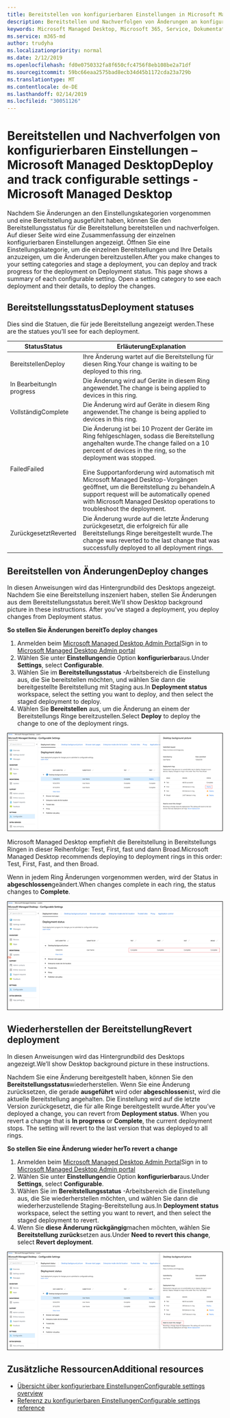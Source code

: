 ```yaml
---
title: Bereitstellen von konfigurierbaren Einstellungen in Microsoft Managed Desktop
description: Bereitstellen und Nachverfolgen von Änderungen an konfigurierbaren Einstellungen in Microsoft Managed Desktop.
keywords: Microsoft Managed Desktop, Microsoft 365, Service, Dokumentation, Deploy, Staging-Bereitstellung, konfigurierbare Einstellungen
ms.service: m365-md
author: trudyha
ms.localizationpriority: normal
ms.date: 2/12/2019
ms.openlocfilehash: fd0e0750332fa8f650cfc4756f8eb108be2a71df
ms.sourcegitcommit: 59bc66eaa2575bad8ecb34d45b1172cda23a729b
ms.translationtype: MT
ms.contentlocale: de-DE
ms.lasthandoff: 02/14/2019
ms.locfileid: "30051126"
---
```

# <a name="deploy-and-track-configurable-settings---microsoft-managed-desktop"></a><span data-ttu-id="5a912-104">Bereitstellen und Nachverfolgen von konfigurierbaren Einstellungen – Microsoft Managed Desktop</span><span class="sxs-lookup"><span data-stu-id="5a912-104">Deploy and track configurable settings - Microsoft Managed Desktop</span></span>

<span data-ttu-id="5a912-p101">Nachdem Sie Änderungen an den Einstellungskategorien vorgenommen und eine Bereitstellung ausgeführt haben, können Sie den Bereitstellungsstatus für die Bereitstellung bereitstellen und nachverfolgen. Auf dieser Seite wird eine Zusammenfassung der einzelnen konfigurierbaren Einstellungen angezeigt. Öffnen Sie eine Einstellungskategorie, um die einzelnen Bereitstellungen und Ihre Details anzuzeigen, um die Änderungen bereitzustellen.</span><span class="sxs-lookup"><span data-stu-id="5a912-p101">After you make changes to your setting categories and stage a deployment, you can deploy and track progress for the deployment on Deployment status. This page shows a summary of each configurable setting. Open a setting category to see each deployment and their details, to deploy the changes.</span></span> 

## <a name="deployment-statuses"></a><span data-ttu-id="5a912-108">Bereitstellungsstatus</span><span class="sxs-lookup"><span data-stu-id="5a912-108">Deployment statuses</span></span> 

<span data-ttu-id="5a912-109">Dies sind die Statuen, die für jede Bereitstellung angezeigt werden.</span><span class="sxs-lookup"><span data-stu-id="5a912-109">These are the statues you’ll see for each deployment.</span></span>

<span data-ttu-id="5a912-110">Status</span><span class="sxs-lookup"><span data-stu-id="5a912-110">Status</span></span>  | <span data-ttu-id="5a912-111">Erläuterung</span><span class="sxs-lookup"><span data-stu-id="5a912-111">Explanation</span></span> 
--- | --- 
<span data-ttu-id="5a912-112">Bereitstellen</span><span class="sxs-lookup"><span data-stu-id="5a912-112">Deploy</span></span> | <span data-ttu-id="5a912-113">Ihre Änderung wartet auf die Bereitstellung für diesen Ring.</span><span class="sxs-lookup"><span data-stu-id="5a912-113">Your change is waiting to be deployed to this ring.</span></span>
<span data-ttu-id="5a912-114">In Bearbeitung</span><span class="sxs-lookup"><span data-stu-id="5a912-114">In progress</span></span> | <span data-ttu-id="5a912-115">Die Änderung wird auf Geräte in diesem Ring angewendet.</span><span class="sxs-lookup"><span data-stu-id="5a912-115">The change is being applied to devices in this ring.</span></span> 
<span data-ttu-id="5a912-116">Vollständig</span><span class="sxs-lookup"><span data-stu-id="5a912-116">Complete</span></span> | <span data-ttu-id="5a912-117">Die Änderung wird auf Geräte in diesem Ring angewendet.</span><span class="sxs-lookup"><span data-stu-id="5a912-117">The change is being applied to devices in this ring.</span></span> 
<span data-ttu-id="5a912-118">Failed</span><span class="sxs-lookup"><span data-stu-id="5a912-118">Failed</span></span> | <span data-ttu-id="5a912-119">Die Änderung ist bei 10 Prozent der Geräte im Ring fehlgeschlagen, sodass die Bereitstellung angehalten wurde.</span><span class="sxs-lookup"><span data-stu-id="5a912-119">The change failed on a 10 percent of devices in the ring, so the deployment was stopped.</span></span><br><br> <span data-ttu-id="5a912-120">Eine Supportanforderung wird automatisch mit Microsoft Managed Desktop-Vorgängen geöffnet, um die Bereitstellung zu behandeln.</span><span class="sxs-lookup"><span data-stu-id="5a912-120">A support request will be automatically opened with Microsoft Managed Desktop operations to troubleshoot the deployment.</span></span> 
<span data-ttu-id="5a912-121">Zurückgesetzt</span><span class="sxs-lookup"><span data-stu-id="5a912-121">Reverted</span></span> | <span data-ttu-id="5a912-122">Die Änderung wurde auf die letzte Änderung zurückgesetzt, die erfolgreich für alle Bereitstellungs Ringe bereitgestellt wurde.</span><span class="sxs-lookup"><span data-stu-id="5a912-122">The change was reverted to the last change that was successfully deployed to all deployment rings.</span></span>

## <a name="deploy-changes"></a><span data-ttu-id="5a912-123">Bereitstellen von Änderungen</span><span class="sxs-lookup"><span data-stu-id="5a912-123">Deploy changes</span></span>

<span data-ttu-id="5a912-p102">In diesen Anweisungen wird das Hintergrundbild des Desktops angezeigt. Nachdem Sie eine Bereitstellung inszeniert haben, stellen Sie Änderungen aus dem Bereitstellungsstatus bereit.</span><span class="sxs-lookup"><span data-stu-id="5a912-p102">We’ll show Desktop background picture in these instructions. After you’ve staged a deployment, you deploy changes from Deployment status.</span></span> 

<span data-ttu-id="5a912-126">**So stellen Sie Änderungen bereit**</span><span class="sxs-lookup"><span data-stu-id="5a912-126">**To deploy changes**</span></span>

1. <span data-ttu-id="5a912-127">Anmelden beim [Microsoft Managed Desktop Admin Portal](http://aka.ms/mwaasportal)</span><span class="sxs-lookup"><span data-stu-id="5a912-127">Sign in to [Microsoft Managed Desktop Admin portal](http://aka.ms/mwaasportal)</span></span>
2. <span data-ttu-id="5a912-128">Wählen Sie unter **Einstellungen**die Option **konfigurierbar**aus.</span><span class="sxs-lookup"><span data-stu-id="5a912-128">Under **Settings**, select **Configurable**.</span></span>
3. <span data-ttu-id="5a912-129">Wählen Sie im **Bereitstellungsstatus** -Arbeitsbereich die Einstellung aus, die Sie bereitstellen möchten, und wählen Sie dann die bereitgestellte Bereitstellung mit Staging aus.</span><span class="sxs-lookup"><span data-stu-id="5a912-129">In **Deployment status** workspace, select the setting you want to deploy, and then select the staged deployment to deploy.</span></span>
4. <span data-ttu-id="5a912-130">Wählen Sie **Bereitstellen** aus, um die Änderung an einem der Bereitstellungs Ringe bereitzustellen.</span><span class="sxs-lookup"><span data-stu-id="5a912-130">Select **Deploy** to deploy the change to one of the deployment rings.</span></span>

![Bereitstellungsstatus für konfigurierbare Einstellungen (Übersicht)](images/deploy-cs-overview.png)

<span data-ttu-id="5a912-132">Microsoft Managed Desktop empfiehlt die Bereitstellung in Bereitstellungs Ringen in dieser Reihenfolge: Test, First, fast und dann Broad.</span><span class="sxs-lookup"><span data-stu-id="5a912-132">Microsoft Managed Desktop recommends deploying to deployment rings in this order: Test, First, Fast, and then Broad.</span></span> 

<span data-ttu-id="5a912-133">Wenn in jedem Ring Änderungen vorgenommen werden, wird der Status in **abgeschlossen**geändert.</span><span class="sxs-lookup"><span data-stu-id="5a912-133">When changes complete in each ring, the status changes to **Complete**.</span></span>

![Vollständige Bereitstellung von konfigurierbaren Einstellungen](images/config-setting-complete.png)

## <a name="revert-deployment"></a><span data-ttu-id="5a912-135">Wiederherstellen der Bereitstellung</span><span class="sxs-lookup"><span data-stu-id="5a912-135">Revert deployment</span></span>

<span data-ttu-id="5a912-136">In diesen Anweisungen wird das Hintergrundbild des Desktops angezeigt.</span><span class="sxs-lookup"><span data-stu-id="5a912-136">We’ll show Desktop background picture in these instructions.</span></span> 

<span data-ttu-id="5a912-p103">Nachdem Sie eine Änderung bereitgestellt haben, können Sie den **Bereitstellungsstatus**wiederherstellen. Wenn Sie eine Änderung zurücksetzen, die gerade **ausgeführt** wird oder **abgeschlossen**ist, wird die aktuelle Bereitstellung angehalten. Die Einstellung wird auf die letzte Version zurückgesetzt, die für alle Ringe bereitgestellt wurde.</span><span class="sxs-lookup"><span data-stu-id="5a912-p103">After you’ve deployed a change, you can revert from **Deployment status**. When you revert a change that is **In progress** or **Complete**, the current deployment stops. The setting will revert to the last version that was deployed to all rings.</span></span> 

<span data-ttu-id="5a912-140">**So stellen Sie eine Änderung wieder her**</span><span class="sxs-lookup"><span data-stu-id="5a912-140">**To revert a change**</span></span>
1. <span data-ttu-id="5a912-141">Anmelden beim [Microsoft Managed Desktop Admin Portal](http://aka.ms/mwaasportal)</span><span class="sxs-lookup"><span data-stu-id="5a912-141">Sign in to [Microsoft Managed Desktop Admin portal](http://aka.ms/mwaasportal)</span></span>
2. <span data-ttu-id="5a912-142">Wählen Sie unter **Einstellungen**die Option **konfigurierbar**aus.</span><span class="sxs-lookup"><span data-stu-id="5a912-142">Under **Settings**, select **Configurable**.</span></span>
3. <span data-ttu-id="5a912-143">Wählen Sie im **Bereitstellungsstatus** -Arbeitsbereich die Einstellung aus, die Sie wiederherstellen möchten, und wählen Sie dann die wiederherzustellende Staging-Bereitstellung aus.</span><span class="sxs-lookup"><span data-stu-id="5a912-143">In **Deployment status** workspace, select the setting you want to revert, and then select the staged deployment to revert.</span></span>
4. <span data-ttu-id="5a912-144">Wenn Sie **diese Änderung rückgängig**machen möchten, wählen Sie **Bereitstellung zurück**setzen aus.</span><span class="sxs-lookup"><span data-stu-id="5a912-144">Under **Need to revert this change**, select **Revert deployment**.</span></span>

![Konfigurierbare Einstellungen werden wiederhergestellt](images/config-setting-revert.png) 

## <a name="additional-resources"></a><span data-ttu-id="5a912-146">Zusätzliche Ressourcen</span><span class="sxs-lookup"><span data-stu-id="5a912-146">Additional resources</span></span>
- [<span data-ttu-id="5a912-147">Übersicht über konfigurierbare Einstellungen</span><span class="sxs-lookup"><span data-stu-id="5a912-147">Configurable settings overview</span></span>](config-setting-overview.md)
- [<span data-ttu-id="5a912-148">Referenz zu konfigurierbaren Einstellungen</span><span class="sxs-lookup"><span data-stu-id="5a912-148">Configurable settings reference</span></span>](config-setting-ref.md) 
